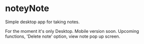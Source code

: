 # noteyNote
Simple desktop app for taking notes.

For the moment it's only Desktop. Mobile version soon.
Upcoming functions, 'Delete note' option, view note pop up screen.
